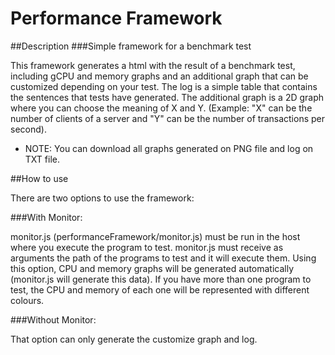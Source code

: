 Performance Framework
=====================

##Description
###Simple framework for a benchmark test

This framework generates a html with the result of a benchmark test, including gCPU and memory graphs and an additional 
graph that can be customized depending on your test.
The log is a simple table that contains the sentences that tests have generated.
The additional graph is a 2D graph where you can choose the meaning of X and Y.
(Example: "X" can be the number of clients of a server and "Y" can be the number of transactions per second).
* NOTE: You can download all graphs generated on PNG file and log on TXT file.

##How to use

There are two options to use the framework:


###With Monitor:

monitor.js (performanceFramework/monitor.js) must be run in the host where you execute the program to test.
monitor.js must receive as arguments the path of the programs to test and it will execute them. 
Using this option, CPU and memory graphs will be generated automatically (monitor.js will generate this data). 
If you have more than one program to test, the CPU and memory of each one will be represented with different colours.

###Without Monitor:

That option can only generate the customize graph and log.